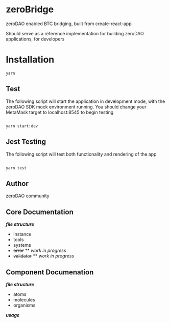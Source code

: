 # zeroBridge

zeroDAO enabled BTC bridging, built from create-react-app

Should serve as a reference implementation for building zeroDAO applications, for developers

# Installation

```shell
yarn
```

## Test


The following script will start the application in development mode, with the zeroDAO SDK mock environment running. You should change your MetaMask target to localhost:8545 to begin testing

```shell

yarn start:dev

```

## Jest Testing

The following script will test both functionality and rendering of the app

```shell

yarn test

```

## Author

zeroDAO community

## Core Documentation


**_file structure_**

- instance
- tools
- systems 
- ~~error~~ ** _work in progress_
- ~~validator~~ ** _work in progress_


## Component Documenation

**_file structure_** 

- atoms
- molecules
- organisms




**_usage_**

